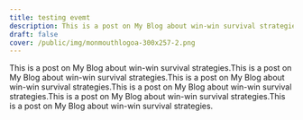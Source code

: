 ```yaml
---
title: testing evemt
description: This is a post on My Blog about win-win survival strategies.
draft: false
cover: /public/img/monmouthlogoa-300x257-2.png
---
```

This is a post on My Blog about win-win survival strategies.This is a post on My Blog about win-win survival strategies.This is a post on My Blog about win-win survival strategies.This is a post on My Blog about win-win survival strategies.This is a post on My Blog about win-win survival strategies.This is a post on My Blog about win-win survival strategies.